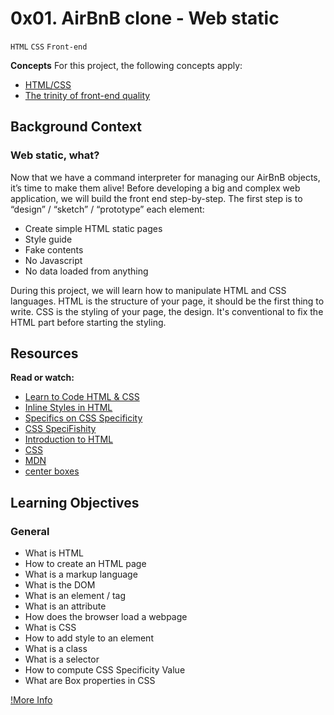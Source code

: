 # 0x01. AirBnB clone - Web static
`HTML` `CSS` `Front-end`

**Concepts**
For this project, the following concepts apply:
* [HTML/CSS](https://intranet.alxswe.com/concepts/2)
* [The trinity of front-end quality](https://intranet.alxswe.com/concepts/4)

## Background Context
### Web static, what?
Now that we have a command interpreter for managing our AirBnB objects, it’s time to make them alive!
Before developing a big and complex web application, we will build the front end step-by-step.
The first step is to “design” / “sketch” / “prototype” each element:
* Create simple HTML static pages
* Style guide
* Fake contents
* No Javascript
* No data loaded from anything

During this project, we will learn how to manipulate HTML and CSS languages. HTML is the structure of your page, it should be the first thing to write. CSS is the styling of your page, the design. It's conventional to fix the HTML part before starting the styling.

## Resources
**Read or watch:**
* [Learn to Code HTML & CSS](https://learn.shayhowe.com/html-css/)
* [Inline Styles in HTML](https://www.codecademy.com/article/html-inline-styles)
* [Specifics on CSS Specificity](https://css-tricks.com/specifics-on-css-specificity/)
* [CSS SpeciFishity](http://www.standardista.com/cgi-sys/suspendedpage.cgi)
* [Introduction to HTML](https://developer.mozilla.org/en-US/docs/Learn/HTML/Introduction_to_HTML)
* [CSS](https://developer.mozilla.org/en-US/docs/Learn/CSS)
* [MDN](https://developer.mozilla.org/en-US/)
* [center boxes](https://css-tricks.com/centering-css-complete-guide/)

## Learning Objectives
### General

* What is HTML
* How to create an HTML page
* What is a markup language
* What is the DOM
* What is an element / tag
* What is an attribute
* How does the browser load a webpage
* What is CSS
* How to add style to an element
* What is a class
* What is a selector
* How to compute CSS Specificity Value
* What are Box properties in CSS

[!More Info](https://s3.amazonaws.com/intranet-projects-files/concepts/74/hbnb_step1.png)
